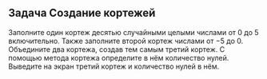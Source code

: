 ## Задача Создание кортежей

Заполните один кортеж десятью случайными целыми числами от 0 до 5 включительно. Также заполните второй кортеж числами от −5 до 0. Объедините два кортежа, создав тем самым третий кортеж. С помощью метода кортежа определите в нём количество нулей. Выведите на экран третий кортеж и количество нулей в нём.